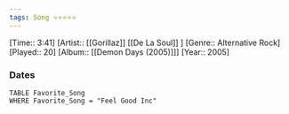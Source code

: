 ```yaml
---
tags: Song ⭐⭐⭐⭐⭐ 
---
```

[Time:: 3:41]
[Artist:: [[Gorillaz]] [[De La Soul]] ]
[Genre:: Alternative Rock]
[Played:: 20]
[Album:: [[Demon Days (2005)]]]
[Year:: 2005]
### Dates
````dataview
TABLE Favorite_Song
WHERE Favorite_Song = "Feel Good Inc"
````